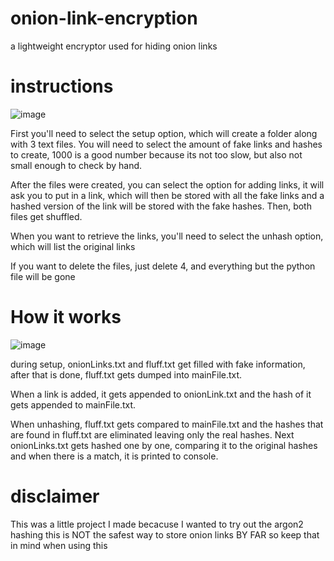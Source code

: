 # onion-link-encryption
a lightweight encryptor used for hiding onion links

# instructions 
![image](https://github.com/sam40072/onion-link-encryption/assets/13662773/b1145d68-46b7-457e-811c-b6a812270c6a)

First you'll need to select the setup option, which will create a folder along with 3 text files.
You will need to select the amount of fake links and hashes to create, 1000 is a good number because its not too slow, but also not small enough to check by hand.

After the files were created, you can select the option for adding links, it will ask you to put in a link, which will then be stored with all the fake links and a hashed version of the link will be stored with the fake hashes. Then, both files get shuffled.

When you want to retrieve the links, you'll need to select the unhash option, which will list the original links

If you want to delete the files, just delete 4, and everything but the python file will be gone

# How it works
![image](https://github.com/sam40072/onion-link-encryption/assets/13662773/0c2bccbb-1e81-4355-9320-0018eb2508e4)

during setup, onionLinks.txt and fluff.txt get filled with fake information, after that is done, fluff.txt gets dumped into mainFile.txt. 

When a link is added, it gets appended to onionLink.txt and the hash of it gets appended to mainFile.txt.

When unhashing, fluff.txt gets compared to mainFile.txt and the hashes that are found in fluff.txt are eliminated leaving only the real hashes. Next onionLinks.txt gets hashed one by one, comparing it to the original hashes and when there is a match, it is printed to console. 

# disclaimer
This was a little project I made becacuse I wanted to try out the argon2 hashing
this is NOT the safest way to store onion links BY FAR so keep that in mind when using this
